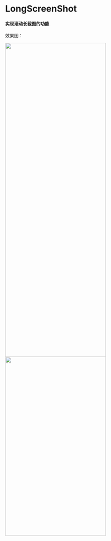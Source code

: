 # LongScreenShot

#### 实现滚动长截图的功能

效果图：

<img src="https://github.com/zengfw/LongScreenShot/blob/master/image/img2.png" width=320 height=1000 />


<img src="https://github.com/zengfw/LongScreenShot/blob/master/image/demo.gif" width=320 height=570 />
